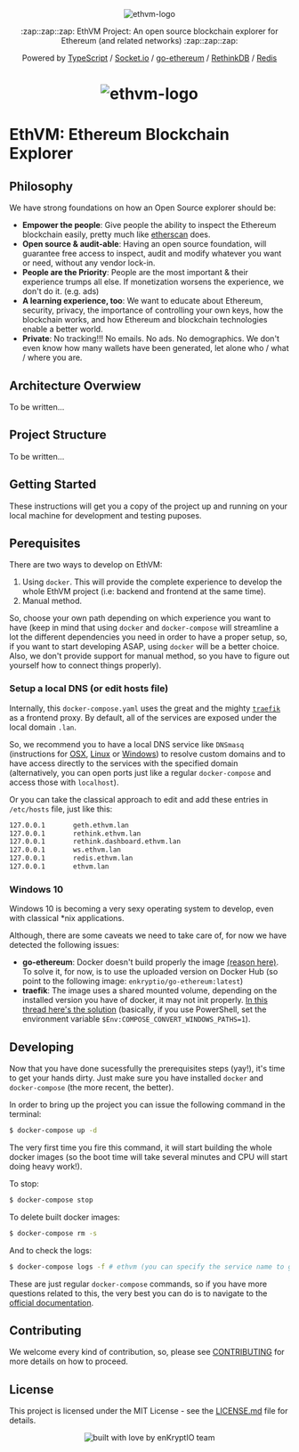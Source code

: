 <div align="center">
  <img src="https://raw.githubusercontent.com/enKryptIO/ethvm/master/.github/assets/logo.png" alt="ethvm-logo">
  <p>:zap::zap::zap: EthVM Project: An open source blockchain explorer for Ethereum (and related networks) :zap::zap::zap:</p>
  <p>Powered by <a href="https://www.typescriptlang.org/">TypeScript</a> / <a href="https://github.com/socketio/socket.io">Socket.io</a> / <a href="https://github.com/ethereum/go-ethereum">go-ethereum</a> / <a href="https://github.com/rethinkdb/rethinkdb">RethinkDB</a> / <a href="https://redis.io/topics/quickstart">Redis</a></p>
</div>

<div align="center">
  <h1>
    <img src="https://raw.githubusercontent.com/enKryptIO/ethvm/master/.github/assets/logo.png" alt="ethvm-logo">
  </h1>
</div>

# EthVM: Ethereum Blockchain Explorer

## Philosophy

We have strong foundations on how an Open Source explorer should be:

- **Empower the people**: Give people the ability to inspect the Ethereum blockchain easily, pretty much like [etherscan](https://etherscan.io/) does.
- **Open source & audit-able**: Having an open source foundation, will guarantee free access to inspect, audit and modify whatever you want or need, without any vendor lock-in.
- **People are the Priority**: People are the most important & their experience trumps all else. If monetization worsens the experience, we don't do it. (e.g. ads)
- **A learning experience, too**: We want to educate about Ethereum, security, privacy, the importance of controlling your own keys, how the blockchain works, and how Ethereum and blockchain technologies enable a better world.
- **Private**: No tracking!!! No emails. No ads. No demographics. We don't even know how many wallets have been generated, let alone who / what / where you are.

## Architecture Overwiew

To be written...

## Project Structure

To be written...

## Getting Started

These instructions will get you a copy of the project up and running on your local machine for development and testing puposes.

## Perequisites

There are two ways to develop on EthVM:

1.  Using `docker`. This will provide the complete experience to develop the whole EthVM project (i.e: backend and frontend at the same time).
2.  Manual method.

So, choose your own path depending on which experience you want to have (keep in mind that using `docker` and `docker-compose` will streamline a lot the different dependencies you need in order to have a proper setup, so, if you want to start developing ASAP, using `docker` will be a better choice. Also, we don't provide support for manual method, so you have to figure out yourself how to connect things properly).

### Setup a local DNS (or edit hosts file)

Internally, this `docker-compose.yaml` uses the great and the mighty [`traefik`](https://traefik.io/) as a frontend proxy. By default, all of the services are exposed under the local domain `.lan`.

So, we recommend you to have a local DNS service like `DNSmasq` (instructions for [OSX](https://gist.github.com/ogrrd/5831371), [Linux](https://wiki.archlinux.org/index.php/dnsmasq) or [Windows](http://www.orbitale.io/2017/12/05/setup-a-dnsmasq-equivalent-on-windows-with-acrylic.html)) to resolve custom domains and to have access directly to the services with the specified domain (alternatively, you can open ports just like a regular `docker-compose` and access those with `localhost`).

Or you can take the classical approach to edit and add these entries in `/etc/hosts` file, just like this:

```sh
127.0.0.1       geth.ethvm.lan
127.0.0.1       rethink.ethvm.lan
127.0.0.1       rethink.dashboard.ethvm.lan
127.0.0.1       ws.ethvm.lan
127.0.0.1       redis.ethvm.lan
127.0.0.1       ethvm.lan
```

### Windows 10

Windows 10 is becoming a very sexy operating system to develop, even with classical *nix applications. 

Although, there are some caveats we need to take care of, for now we have detected the following issues:

* **go-ethereum**: Docker doesn't build properly the image [(reason here)](https://github.com/ethereum/go-ethereum/issues/16828). To solve it, for now, is to use the uploaded version on Docker Hub (so point to the following image: `enkryptio/go-ethereum:latest`)
* **traefik**: The image uses a shared mounted volume, depending on the installed version you have of docker, it may not init properly. [In this thread here's the solution](https://github.com/docker/for-win/issues/1829) (basically, if you use PowerShell, set the environment variable `$Env:COMPOSE_CONVERT_WINDOWS_PATHS=1`).

## Developing

Now that you have done sucessfully the prerequisites steps (yay!), it's time to get your hands dirty. Just make sure you have installed `docker` and `docker-compose` (the more recent, the better).

In order to bring up the project you can issue the following command in the terminal:

```sh
$ docker-compose up -d
```

The very first time you fire this command, it will start building the whole docker images (so the boot time will take several minutes and CPU will start doing heavy work!).

To stop:

```sh
$ docker-compose stop
```

To delete built docker images:

```sh
$ docker-compose rm -s
```

And to check the logs:

```sh
$ docker-compose logs -f # ethvm (you can specify the service name to gather specific logs also)
```

These are just regular `docker-compose` commands, so if you have more questions related to this, the very best you can do is to navigate to the [official documentation](https://docs.docker.com/compose/).

## Contributing

We welcome every kind of contribution, so, please see [CONTRIBUTING](.github/CONTRIBUTING.md) for more details on how to proceed.

## License

This project is licensed under the MIT License - see the [LICENSE.md](LICENSE.md) file for details.

<div align="center">
  <img src="https://forthebadge.com/images/badges/built-with-love.svg" alt="built with love by enKryptIO team" />
</div>
